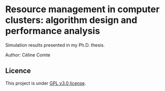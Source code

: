 # Resource management in computer clusters: algorithm design and performance analysis

Simulation results presented in my Ph.D. thesis.

Author: Céline Comte

## Licence

This project is under [GPL v3.0 license](https://github.com/ccomte/SLACC/blob/master/LICENSE).
